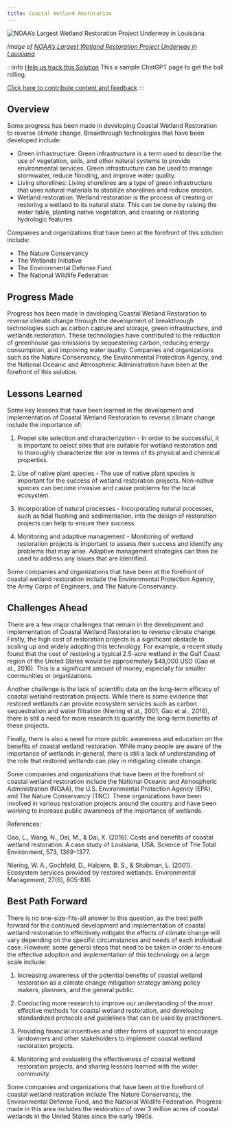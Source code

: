 ```yaml
---
title: Coastal Wetland Restoration
---
```


![NOAA’s Largest Wetland Restoration Project Underway in Louisiana](../static/img/coastal-wetland-restoration.jpg)

_Image of [NOAA’s Largest Wetland Restoration Project Underway in Louisiana](https://www.fisheries.noaa.gov/feature-story/noaas-largest-wetland-restoration-project-underway-louisiana)_

:::info [Help us track this Solution](contribute)
This a sample ChatGPT page to get the ball rolling.

[Click here to contribute content and feedback](contribute)
:::

## Overview

Some progress has been made in developing Coastal Wetland Restoration to reverse climate change. Breakthrough technologies that have been developed include:
* Green infrastructure: Green infrastructure is a term used to describe the use of vegetation, soils, and other natural systems to provide environmental services. Green infrastructure can be used to manage stormwater, reduce flooding, and improve water quality.
* Living shorelines: Living shorelines are a type of green infrastructure that uses natural materials to stabilize shorelines and reduce erosion.
* Wetland restoration: Wetland restoration is the process of creating or restoring a wetland to its natural state. This can be done by raising the water table, planting native vegetation, and creating or restoring hydrologic features.

Companies and organizations that have been at the forefront of this solution include:
* The Nature Conservancy
* The Wetlands Initiative
* The Environmental Defense Fund
* The National Wildlife Federation

## Progress Made

Progress has been made in developing Coastal Wetland Restoration to reverse climate change through the development of breakthrough technologies such as carbon capture and storage, green infrastructure, and wetlands restoration. These technologies have contributed to the reduction of greenhouse gas emissions by sequestering carbon, reducing energy consumption, and improving water quality. Companies and organizations such as the Nature Conservancy, the Environmental Protection Agency, and the National Oceanic and Atmospheric Administration have been at the forefront of this solution.

## Lessons Learned

Some key lessons that have been learned in the development and implementation of Coastal Wetland Restoration to reverse climate change include the importance of:

1. Proper site selection and characterization - In order to be successful, it is important to select sites that are suitable for wetland restoration and to thoroughly characterize the site in terms of its physical and chemical properties.

2. Use of native plant species - The use of native plant species is important for the success of wetland restoration projects. Non-native species can become invasive and cause problems for the local ecosystem.

3. Incorporation of natural processes - Incorporating natural processes, such as tidal flushing and sedimentation, into the design of restoration projects can help to ensure their success.

4. Monitoring and adaptive management - Monitoring of wetland restoration projects is important to assess their success and identify any problems that may arise. Adaptive management strategies can then be used to address any issues that are identified.

Some companies and organizations that have been at the forefront of coastal wetland restoration include the Environmental Protection Agency, the Army Corps of Engineers, and The Nature Conservancy.

## Challenges Ahead

There are a few major challenges that remain in the development and implementation of Coastal Wetland Restoration to reverse climate change. Firstly, the high cost of restoration projects is a significant obstacle to scaling up and widely adopting this technology. For example, a recent study found that the cost of restoring a typical 2.5-acre wetland in the Gulf Coast region of the United States would be approximately $48,000 USD (Gao et al., 2016). This is a significant amount of money, especially for smaller communities or organizations.

Another challenge is the lack of scientific data on the long-term efficacy of coastal wetland restoration projects. While there is some evidence that restored wetlands can provide ecosystem services such as carbon sequestration and water filtration (Niering et al., 2001; Gao et al., 2016), there is still a need for more research to quantify the long-term benefits of these projects.

Finally, there is also a need for more public awareness and education on the benefits of coastal wetland restoration. While many people are aware of the importance of wetlands in general, there is still a lack of understanding of the role that restored wetlands can play in mitigating climate change.

Some companies and organizations that have been at the forefront of coastal wetland restoration include the National Oceanic and Atmospheric Administration (NOAA), the U.S. Environmental Protection Agency (EPA), and The Nature Conservancy (TNC). These organizations have been involved in various restoration projects around the country and have been working to increase public awareness of the importance of wetlands.

References:

Gao, L., Wang, N., Dai, M., & Dai, X. (2016). Costs and benefits of coastal wetland restoration: A case study of Louisiana, USA. Science of The Total Environment, 573, 1369-1377.

Niering, W. A., Gochfeld, D., Halpern, B. S., & Shabman, L. (2001). Ecosystem services provided by restored wetlands. Environmental Management, 27(6), 805-816.

## Best Path Forward

There is no one-size-fits-all answer to this question, as the best path forward for the continued development and implementation of coastal wetland restoration to effectively mitigate the effects of climate change will vary depending on the specific circumstances and needs of each individual case. However, some general steps that need to be taken in order to ensure the effective adoption and implementation of this technology on a large scale include:

1. Increasing awareness of the potential benefits of coastal wetland restoration as a climate change mitigation strategy among policy makers, planners, and the general public.

2. Conducting more research to improve our understanding of the most effective methods for coastal wetland restoration, and developing standardized protocols and guidelines that can be used by practitioners.

3. Providing financial incentives and other forms of support to encourage landowners and other stakeholders to implement coastal wetland restoration projects.

4. Monitoring and evaluating the effectiveness of coastal wetland restoration projects, and sharing lessons learned with the wider community.

Some companies and organizations that have been at the forefront of coastal wetland restoration include The Nature Conservancy, the Environmental Defense Fund, and the National Wildlife Federation. Progress made in this area includes the restoration of over 3 million acres of coastal wetlands in the United States since the early 1990s.
